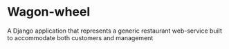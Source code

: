 # Wagon-wheel
A Django application that represents a generic restaurant web-service built to accommodate both customers and management
